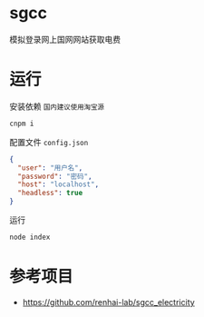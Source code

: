 # sgcc
模拟登录网上国网网站获取电费

# 运行

安装依赖 `国内建议使用淘宝源`
```bash
cnpm i
```
配置文件 `config.json`
```json
{
  "user": "用户名",
  "password": "密码",
  "host": "localhost",
  "headless": true
}
```
运行
```bash
node index
```

# 参考项目

- https://github.com/renhai-lab/sgcc_electricity